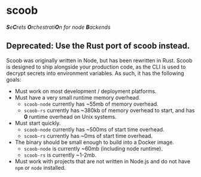 # scoob

_**S**e**C**rets **O**rchestrati**O**n for node **B**ackends_


## Deprecated: Use the Rust port of scoob instead.

Scoob was originally written in Node, but has been rewritten in Rust.
Scoob is designed to ship alongside your production code, as the CLI is used to decrypt secrets into environment variables. As such, it has the following goals:

- Must work on most development / deployment platforms.
- Must have a very small runtime memory overhead.
  - `scoob-node` currently has ~55mb of memory overhead.
  - `scoob-rs` currently has ~380kb of memory overhead to start, and has **0** runtime overhead on Unix systems.
- Must start quickly.
  - `scoob-node` currently has ~500ms of start time overhead.
  - `scoob-rs` currently has ~0ms of start time overhead.
- The binary should be small enough to build into a Docker image.
  - `scoob-node` is currently ~60mb (including node runtime).
  - `scoob-rs` is currently ~1-2mb.
- Must work with projects that are not written in Node.js and do not have `npm` or `node` installed.
